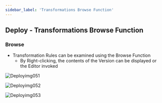 ```yaml
---
sidebar_label: 'Transformations Browse Function'
---
```


## Deploy - Transformations Browse Function

### Browse

* Transformation Rules can be examined using the Browse Function
  - By Right-clicking, the contents of the Version can be displayed or the Editor invoked

![Deployimg051](../static/imgdeploy/Deployimg051.png)

![Deployimg052](../static/imgdeploy/Deployimg052.png)

![Deployimg053](../static/imgdeploy/Deployimg053.png)
